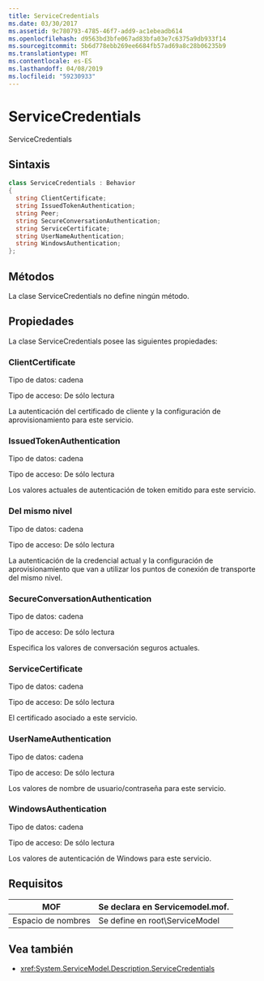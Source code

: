 ```yaml
---
title: ServiceCredentials
ms.date: 03/30/2017
ms.assetid: 9c780793-4785-46f7-add9-ac1ebeadb614
ms.openlocfilehash: d9563bd3bfe067ad83bfa03e7c6375a9db933f14
ms.sourcegitcommit: 5b6d778ebb269ee6684fb57ad69a8c28b06235b9
ms.translationtype: MT
ms.contentlocale: es-ES
ms.lasthandoff: 04/08/2019
ms.locfileid: "59230933"
---
```

# <a name="servicecredentials"></a>ServiceCredentials
ServiceCredentials  
  
## <a name="syntax"></a>Sintaxis  
  
```csharp
class ServiceCredentials : Behavior  
{  
  string ClientCertificate;  
  string IssuedTokenAuthentication;  
  string Peer;  
  string SecureConversationAuthentication;  
  string ServiceCertificate;  
  string UserNameAuthentication;  
  string WindowsAuthentication;  
};  
```  
  
## <a name="methods"></a>Métodos  
 La clase ServiceCredentials no define ningún método.  
  
## <a name="properties"></a>Propiedades  
 La clase ServiceCredentials posee las siguientes propiedades:  
  
### <a name="clientcertificate"></a>ClientCertificate  
 Tipo de datos: cadena  
  
 Tipo de acceso: De sólo lectura  
  
 La autenticación del certificado de cliente y la configuración de aprovisionamiento para este servicio.  
  
### <a name="issuedtokenauthentication"></a>IssuedTokenAuthentication  
 Tipo de datos: cadena  
  
 Tipo de acceso: De sólo lectura  
  
 Los valores actuales de autenticación de token emitido para este servicio.  
  
### <a name="peer"></a>Del mismo nivel  
 Tipo de datos: cadena  
  
 Tipo de acceso: De sólo lectura  
  
 La autenticación de la credencial actual y la configuración de aprovisionamiento que van a utilizar los puntos de conexión de transporte del mismo nivel.  
  
### <a name="secureconversationauthentication"></a>SecureConversationAuthentication  
 Tipo de datos: cadena  
  
 Tipo de acceso: De sólo lectura  
  
 Especifica los valores de conversación seguros actuales.  
  
### <a name="servicecertificate"></a>ServiceCertificate  
 Tipo de datos: cadena  
  
 Tipo de acceso: De sólo lectura  
  
 El certificado asociado a este servicio.  
  
### <a name="usernameauthentication"></a>UserNameAuthentication  
 Tipo de datos: cadena  
  
 Tipo de acceso: De sólo lectura  
  
 Los valores de nombre de usuario/contraseña para este servicio.  
  
### <a name="windowsauthentication"></a>WindowsAuthentication  
 Tipo de datos: cadena  
  
 Tipo de acceso: De sólo lectura  
  
 Los valores de autenticación de Windows para este servicio.  
  
## <a name="requirements"></a>Requisitos  
  
|MOF|Se declara en Servicemodel.mof.|  
|---------|-----------------------------------|  
|Espacio de nombres|Se define en root\ServiceModel|  
  
## <a name="see-also"></a>Vea también

- <xref:System.ServiceModel.Description.ServiceCredentials>
